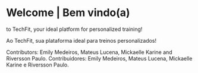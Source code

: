 # Welcome | Bem vindo(a)
<p> to TechFit, your ideal platform for personalized training! </p>
<p>Ao TechFit, sua plataforma ideal para treinos personalizados! </p>

Contributors: Emily Medeiros, Mateus Lucena, Mickaelle Karine and Riversson Paulo. 
Contribuidores: Emily Medeiros, Mateus Lucena, Mickaelle Karine e Riversson Paulo.
